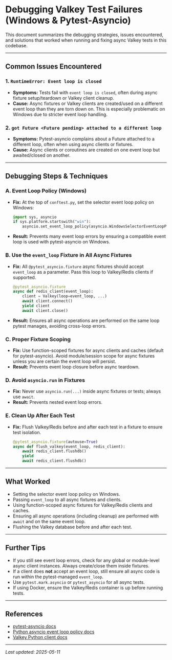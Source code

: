 # Debugging Valkey Test Failures (Windows & Pytest-Asyncio)

This document summarizes the debugging strategies, issues encountered, and solutions that worked when running and fixing async Valkey tests in this codebase.

---

## Common Issues Encountered

### 1. `RuntimeError: Event loop is closed`
- **Symptoms:** Tests fail with `event loop is closed`, often during async fixture setup/teardown or Valkey client cleanup.
- **Cause:** Async fixtures or Valkey clients are created/used on a different event loop than they are torn down on. This is especially problematic on Windows due to stricter event loop handling.

### 2. `got Future <Future pending> attached to a different loop`
- **Symptoms:** Pytest-asyncio complains about a Future attached to a different loop, often when using async clients or fixtures.
- **Cause:** Async clients or coroutines are created on one event loop but awaited/closed on another.

---

## Debugging Steps & Techniques

### A. Event Loop Policy (Windows)
- **Fix:** At the top of `conftest.py`, set the selector event loop policy on Windows:
  ```python
  import sys, asyncio
  if sys.platform.startswith("win"):
      asyncio.set_event_loop_policy(asyncio.WindowsSelectorEventLoopPolicy())
  ```
- **Result:** Prevents many event loop errors by ensuring a compatible event loop is used with pytest-asyncio on Windows.

### B. Use the `event_loop` Fixture in All Async Fixtures
- **Fix:** All `@pytest_asyncio.fixture` async fixtures should accept `event_loop` as a parameter. Pass this loop to Valkey/Redis clients if supported.
  ```python
  @pytest_asyncio.fixture
  async def redis_client(event_loop):
      client = Valkey(loop=event_loop, ...)
      await client.connect()
      yield client
      await client.close()
  ```
- **Result:** Ensures all async operations are performed on the same loop pytest manages, avoiding cross-loop errors.

### C. Proper Fixture Scoping
- **Fix:** Use function-scoped fixtures for async clients and caches (default for pytest-asyncio). Avoid module/session scope for async fixtures unless you are certain the event loop will persist.
- **Result:** Prevents event loop closure before async teardown.

### D. Avoid `asyncio.run` in Fixtures
- **Fix:** Never use `asyncio.run(...)` inside async fixtures or tests; always use `await`.
- **Result:** Prevents nested event loop errors.

### E. Clean Up After Each Test
- **Fix:** Flush Valkey/Redis before and after each test in a fixture to ensure test isolation.
  ```python
  @pytest_asyncio.fixture(autouse=True)
  async def flush_valkey(event_loop, redis_client):
      await redis_client.flushdb()
      yield
      await redis_client.flushdb()
  ```

---

## What Worked

- Setting the selector event loop policy on Windows.
- Passing `event_loop` to all async fixtures and clients.
- Using function-scoped async fixtures for Valkey/Redis clients and caches.
- Ensuring all async operations (including cleanup) are performed with `await` and on the same event loop.
- Flushing the Valkey database before and after each test.

---

## Further Tips

- If you still see event loop errors, check for any global or module-level async client instances. Always create/close them inside fixtures.
- If a client does **not** accept an event loop, still ensure all async code is run within the pytest-managed `event_loop`.
- Use `pytest.mark.asyncio` or `pytest_asyncio` for all async tests.
- If using Docker, ensure the Valkey/Redis container is up before running tests.

---

## References
- [pytest-asyncio docs](https://pytest-asyncio.readthedocs.io/en/latest/)
- [Python asyncio event loop policy docs](https://docs.python.org/3/library/asyncio-policy.html)
- [Valkey Python client docs](https://valkey-py.readthedocs.io/)

---

*Last updated: 2025-05-11*

